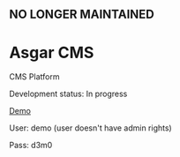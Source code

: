 ## NO LONGER MAINTAINED

Asgar CMS
=====

CMS Platform

Development status: In progress

[Demo](http://stefanbc.kd.io/asgar)

User: demo (user doesn't have admin rights)

Pass: d3m0
